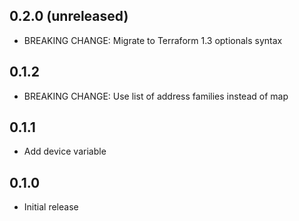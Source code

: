 ## 0.2.0 (unreleased)

- BREAKING CHANGE: Migrate to Terraform 1.3 optionals syntax

## 0.1.2

- BREAKING CHANGE: Use list of address families instead of map

## 0.1.1

- Add device variable

## 0.1.0

- Initial release
